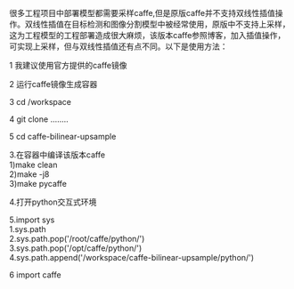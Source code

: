 很多工程项目中部署模型都需要采样caffe,但是原版caffe并不支持双线性插值操作。双线性插值在目标检测和图像分割模型中被经常使用，原版中不支持上采样，这为工程模型的工程部署造成很大麻烦，该版本caffe参照博客，加入插值操作，可实现上采样，但与双线性插值还有点不同。以下是使用方法：
                                                                                                       
1 我建议使用官方提供的caffe镜像         

2 运行caffe镜像生成容器

3 cd  /workspace                                                                                                          

4 git clone ........                                                                                                             

5 cd caffe-bilinear-upsample  

3.在容器中编译该版本caffe                                                                                                        
    1)make clean                                                                                                              
    2)make -j8                                                                                                                 
    3)make pycaffe
    
4.打开python交互式环境  

5.import  sys                                                                                                                 
   1.sys.path                                                                                                                 
   2.sys.path.pop('/root/caffe/python/')                                                                                      
   3.sys.path.pop('/opt/caffe/python/')                                                                                       
   4.sys.path.append('/workspace/caffe-bilinear-upsample/python/')   
   
6 import caffe                                                                                                                



